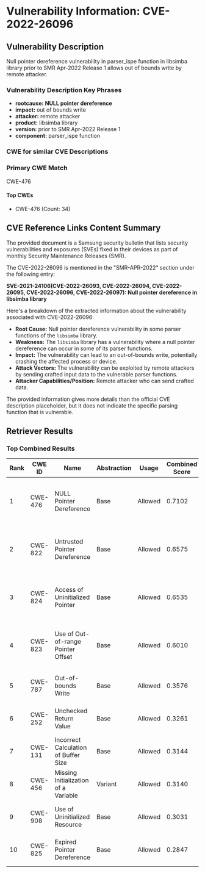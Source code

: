 # Vulnerability Information: CVE-2022-26096

## Vulnerability Description
Null pointer dereference vulnerability in parser_ispe function in libsimba library prior to SMR Apr-2022 Release 1 allows out of bounds write by remote attacker.

### Vulnerability Description Key Phrases
- **rootcause:** **NULL pointer dereference**
- **impact:** out of bounds write
- **attacker:** remote attacker
- **product:** libsimba library
- **version:** prior to SMR Apr-2022 Release 1
- **component:** parser_ispe function

### CWE for similar CVE Descriptions
### Primary CWE Match
CWE-476

#### Top CWEs
- CWE-476 (Count: 34)

## CVE Reference Links Content Summary
The provided document is a Samsung security bulletin that lists security vulnerabilities and exposures (SVEs) fixed in their devices as part of monthly Security Maintenance Releases (SMR). 

The CVE-2022-26096 is mentioned in the "SMR-APR-2022" section under the following entry:

**SVE-2021-24106(CVE-2022-26093, CVE-2022-26094, CVE-2022-26095, CVE-2022-26096, CVE-2022-26097): Null pointer dereference in libsimba library**

Here's a breakdown of the extracted information about the vulnerability associated with CVE-2022-26096:

*   **Root Cause:** Null pointer dereference vulnerability in some parser functions of the `libsimba` library.
*   **Weakness:** The `libsimba` library has a vulnerability where a null pointer dereference can occur in some of its parser functions.
*   **Impact:** The vulnerability can lead to an out-of-bounds write, potentially crashing the affected process or device.
*   **Attack Vectors:** The vulnerability can be exploited by remote attackers by sending crafted input data to the vulnerable parser functions.
*   **Attacker Capabilities/Position:** Remote attacker who can send crafted data.

The provided information gives more details than the official CVE description placeholder, but it does not indicate the specific parsing function that is vulnerable.

## Retriever Results

### Top Combined Results

| Rank | CWE ID | Name | Abstraction | Usage | Combined Score | Retrievers | Individual Scores |
|------|--------|------|-------------|-------|---------------|------------|-------------------|
| 1 | CWE-476 | NULL Pointer Dereference | Base | Allowed | 0.7102 | dense, sparse, graph | dense: 0.524, sparse: 0.265, graph: 0.830 |
| 2 | CWE-822 | Untrusted Pointer Dereference | Base | Allowed | 0.6575 | dense, sparse, graph | dense: 0.503, sparse: 0.149, graph: 0.897 |
| 3 | CWE-824 | Access of Uninitialized Pointer | Base | Allowed | 0.6535 | dense, sparse, graph | dense: 0.501, sparse: 0.144, graph: 0.897 |
| 4 | CWE-823 | Use of Out-of-range Pointer Offset | Base | Allowed | 0.6010 | dense, sparse, graph | dense: 0.515, sparse: 0.126, graph: 0.759 |
| 5 | CWE-787 | Out-of-bounds Write | Base | Allowed | 0.3576 | sparse, graph | sparse: 0.132, graph: 0.789 |
| 6 | CWE-252 | Unchecked Return Value | Base | Allowed | 0.3261 | dense, sparse | dense: 0.489, sparse: 0.142 |
| 7 | CWE-131 | Incorrect Calculation of Buffer Size | Base | Allowed | 0.3144 | dense, sparse | dense: 0.502, sparse: 0.110 |
| 8 | CWE-456 | Missing Initialization of a Variable | Variant | Allowed | 0.3140 | sparse, graph | sparse: 0.136, graph: 0.734 |
| 9 | CWE-908 | Use of Uninitialized Resource | Base | Allowed | 0.3031 | sparse, graph | sparse: 0.151, graph: 0.607 |
| 10 | CWE-825 | Expired Pointer Dereference | Base | Allowed | 0.2847 | sparse, graph | sparse: 0.122, graph: 0.602 |

